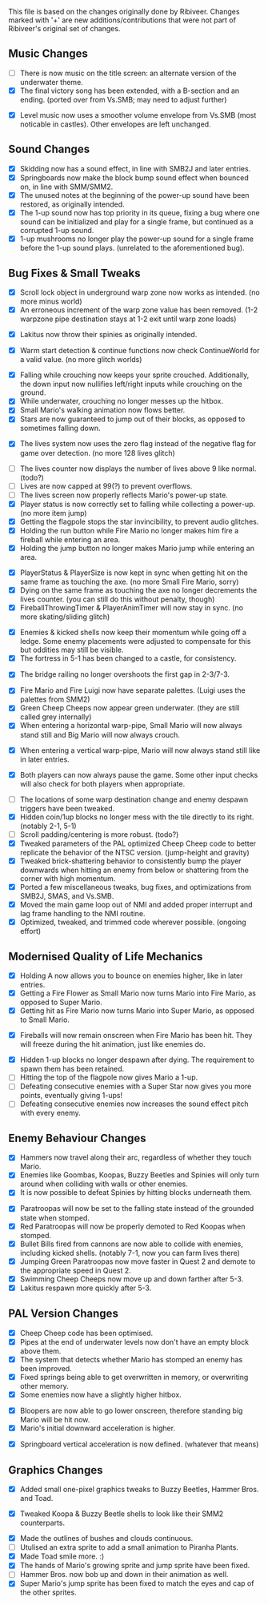 This file is based on the changes originally done by Ribiveer.
Changes marked with '+' are new additions/contributions that were not part of Ribiveer's original set of changes.

## Music Changes
- [ ] There is now music on the title screen: an alternate version of the underwater theme.
- [x] The final victory song has been extended, with a B-section and an ending. (ported over from Vs.SMB; may need to adjust further)
+ [x] Level music now uses a smoother volume envelope from Vs.SMB (most noticable in castles). Other envelopes are left unchanged.

## Sound Changes
+ [x] Skidding now has a sound effect, in line with SMB2J and later entries.
+ [x] Springboards now make the block bump sound effect when bounced on, in line with SMM/SMM2.
+ [x] The unused notes at the beginning of the power-up sound have been restored, as originally intended.
+ [x] The 1-up sound now has top priority in its queue, fixing a bug where one sound can be initialized and play for a single frame, but continued as a corrupted 1-up sound.
+ [x] 1-up mushrooms no longer play the power-up sound for a single frame before the 1-up sound plays. (unrelated to the aforementioned bug).

## Bug Fixes & Small Tweaks
+ [x] Scroll lock object in underground warp zone now works as intended. (no more minus world)
+ [x] An erroneous increment of the warp zone value has been removed. (1-2 warpzone pipe destination stays at 1-2 exit until warp zone loads)
- [x] Lakitus now throw their spinies as originally intended.
+ [x] Warm start detection & continue functions now check ContinueWorld for a valid value. (no more glitch worlds)
- [x] Falling while crouching now keeps your sprite crouched. Additionally, the down input now nullifies left/right inputs while crouching on the ground.
- [x] While underwater, crouching no longer messes up the hitbox.
- [x] Small Mario's walking animation now flows better.
- [x] Stars are now guaranteed to jump out of their blocks, as opposed to sometimes falling down.
+ [x] The lives system now uses the zero flag instead of the negative flag for game over detection. (no more 128 lives glitch)
- [ ] The lives counter now displays the number of lives above 9 like normal. (todo?)
- [ ] Lives are now capped at 99(?) to prevent overflows.
- [ ] The lives screen now properly reflects Mario's power-up state.
- [x] Player status is now correctly set to falling while collecting a power-up. (no more item jump)
- [x] Getting the flagpole stops the star invincibility, to prevent audio glitches.
- [x] Holding the run button while Fire Mario no longer makes him fire a fireball while entering an area.
- [x] Holding the jump button no longer makes Mario jump while entering an area.
+ [x] PlayerStatus & PlayerSize is now kept in sync when getting hit on the same frame as touching the axe. (no more Small Fire Mario, sorry)
+ [x] Dying on the same frame as touching the axe no longer decrements the lives counter. (you can still do this without penalty, though)
+ [x] FireballThrowingTimer & PlayerAnimTimer will now stay in sync. (no more skating/sliding glitch)
- [x] Enemies & kicked shells now keep their momentum while going off a ledge. Some enemy placements were adjusted to compensate for this but oddities may still be visible.
- [x] The fortress in 5-1 has been changed to a castle, for consistency.
+ [x] The bridge railing no longer overshoots the first gap in 2-3/7-3.
- [x] Fire Mario and Fire Luigi now have separate palettes. (Luigi uses the palettes from SMM2)
- [x] Green Cheep Cheeps now appear green underwater. (they are still called grey internally)
- [x] When entering a horizontal warp-pipe, Small Mario will now always stand still and Big Mario will now always crouch.
+ [x] When entering a vertical warp-pipe, Mario will now always stand still like in later entries.
- [x] Both players can now always pause the game. Some other input checks will also check for both players when appropriate.
+ [ ] The locations of some warp destination change and enemy despawn triggers have been tweaked.
+ [x] Hidden coin/1up blocks no longer mess with the tile directly to its right. (notably 2-1, 5-1)
+ [ ] Scroll padding/centering is more robust. (todo?)
+ [x] Tweaked parameters of the PAL optimized Cheep Cheep code to better replicate the behavior of the NTSC version. (jump-height and gravity)
+ [x] Tweaked brick-shattering behavior to consistently bump the player downwards when hitting an enemy from below or shattering from the corner with high momentum.
+ [x] Ported a few miscellaneous tweaks, bug fixes, and optimizations from SMB2J, SMAS, and Vs.SMB.
+ [x] Moved the main game loop out of NMI and added proper interrupt and lag frame handling to the NMI routine.
+ [x] Optimized, tweaked, and trimmed code wherever possible. (ongoing effort)

## Modernised Quality of Life Mechanics
- [x] Holding A now allows you to bounce on enemies higher, like in later entries.
- [x] Getting a Fire Flower as Small Mario now turns Mario into Fire Mario, as opposed to Super Mario.
- [x] Getting hit as Fire Mario now turns Mario into Super Mario, as opposed to Small Mario.
+ [x] Fireballs will now remain onscreen when Fire Mario has been hit. They will freeze during the hit animation, just like enemies do.
- [x] Hidden 1-up blocks no longer despawn after dying. The requirement to spawn them has been retained.
- [ ] Hitting the top of the flagpole now gives Mario a 1-up.
- [ ] Defeating consecutive enemies with a Super Star now gives you more points, eventually giving 1-ups!
- [ ] Defeating consecutive enemies now increases the sound effect pitch with every enemy.

## Enemy Behaviour Changes
- [x] Hammers now travel along their arc, regardless of whether they touch Mario.
- [x] Enemies like Goombas, Koopas, Buzzy Beetles and Spinies will only turn around when colliding with walls or other enemies.
- [x] It is now possible to defeat Spinies by hitting blocks underneath them.
+ [x] Paratroopas will now be set to the falling state instead of the grounded state when stomped. 
+ [x] Red Paratroopas will now be properly demoted to Red Koopas when stomped.
+ [x] Bullet Bills fired from cannons are now able to collide with enemies, including kicked shells. (notably 7-1, now you can farm lives there)
+ [x] Jumping Green Paratroopas now move faster in Quest 2 and demote to the appropriate speed in Quest 2.
+ [x] Swimming Cheep Cheeps now move up and down farther after 5-3.
+ [x] Lakitus respawn more quickly after 5-3.

## PAL Version Changes
- [x] Cheep Cheep code has been optimised.
- [x] Pipes at the end of underwater levels now don't have an empty block above them.
- [x] The system that detects whether Mario has stomped an enemy has been improved.
- [x] Fixed springs being able to get overwritten in memory, or overwriting other memory.
- [x] Some enemies now have a slightly higher hitbox.
+ [x] Bloopers are now able to go lower onscreen, therefore standing big Mario will be hit now.
+ [x] Mario's initial downward acceleration is higher.
- [x] Springboard vertical acceleration is now defined. (whatever that means)

## Graphics Changes
- [x] Added small one-pixel graphics tweaks to Buzzy Beetles, Hammer Bros. and Toad.
+ [x] Tweaked Koopa & Buzzy Beetle shells to look like their SMM2 counterparts. 
- [x] Made the outlines of bushes and clouds continuous.
- [ ] Utulised an extra sprite to add a small animation to Piranha Plants.
- [x] Made Toad smile more. :)
- [x] The hands of Mario's growing sprite and jump sprite have been fixed.
- [ ] Hammer Bros. now bob up and down in their animation as well.
- [x] Super Mario's jump sprite has been fixed to match the eyes and cap of the other sprites.
